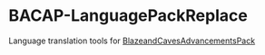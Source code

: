 # BACAP-LanguagePackReplace
Language translation tools for [BlazeandCavesAdvancementsPack](https://www.planetminecraft.com/data-pack/blazeandcave-s-advancements-pack-1-12/)
